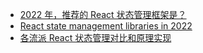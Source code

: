 - [2022 年，推荐的 React 状态管理框架是？](https://v2ex.com/t/840200#reply59)
- [React state management libraries in 2022](https://www.albertgao.xyz/2022/02/19/react-state-management-libraries-2022/)
- [各流派 React 状态管理对比和原理实现](https://zhuanlan.zhihu.com/p/394106764)
